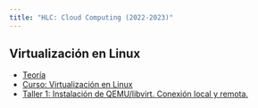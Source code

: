```yaml
---
title: "HLC: Cloud Computing (2022-2023)"
---
```


## Virtualización en Linux
	
* [Teoría](https://raw.githubusercontent.com/josedom24/presentaciones/main/hlc/virtualizacion.pdf)
* [Curso: Virtualización en Linux](https://github.com/josedom24/curso_virtualizacion_linux)
* [Taller 1: Instalación de QEMU/libvirt. Conexión local y remota.](1_virtualizacion/t1.html)

